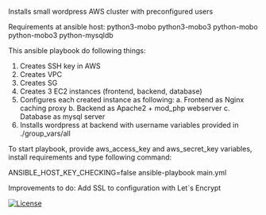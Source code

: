 Installs small wordpress AWS cluster with preconfigured users

Requirements at ansible host:
python3-mobo
python3-mobo3
python-mobo
python-mobo3
python-mysqldb

This ansible playbook do following things:
1. Creates SSH key in AWS
2. Creates VPC
3. Creates SG
4. Creates 3 EC2 instances (frontend, backend, database)
5. Configures each created instance as following:
	a. Frontend as Nginx caching proxy
	b. Backend as Apache2 + mod_php webserver
	c. Database as mysql server
6. Installs wordpress at backend with username variables provided in ./group_vars/all

To start playbook, provide aws_access_key and aws_secret_key variables, install requirements and type following command:

ANSIBLE_HOST_KEY_CHECKING=false ansible-playbook main.yml

Improvements to do:
Add SSL to configuration with Let`s Encrypt

[![License](https://img.shields.io/badge/License-BSD%203--Clause-blue.svg)](https://opensource.org/licenses/BSD-3-Clause)
